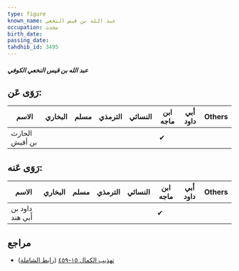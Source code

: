 ```yaml
---
type: figure
known_name: عبد الله بن قيس النخعي
occupation: محدث
birth_date:
passing_date:
tahdhib_id: 3495
---
```

##### عبد الله بن قيس النخعي الكوفي

## رَوَى عَن:
| الاسم          | البخاري | مسلم | الترمذي | النسائي | ابن ماجه | أبي داود | Others |
| -------------- | ------- | ---- | ------- | ------- | -------- | -------- | ------ |
| الحارث بن أقيش |         |      |         |         | ✔        |          |        |
## رَوَى عَنه:
| الاسم            | البخاري | مسلم | الترمذي | النسائي | ابن ماجه | أبي داود | Others |
| ---------------- | ------- | ---- | ------- | ------- | -------- | -------- | ------ |
| داود بن أَبي هند |         |      |         |         | ✔        |          |        |
## مراجع
- [تهذيب الكمال ١٥-٤٥٩](obsidian://open?vault=Tahdhib-al-Kamal&file=Figures/٣٤٩٥-عبد%20الله%20بن%20قيس%20النخعي%20الكوفي) ([رابط الشاملة](https://shamela.ws/book/3722/7943))